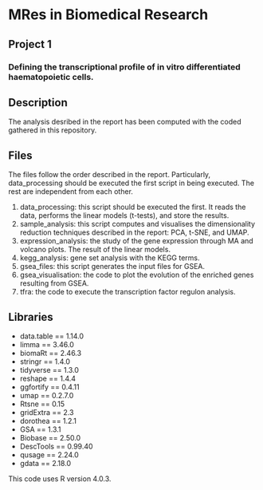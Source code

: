 
# MRes in Biomedical Research
## Project 1
### Defining the transcriptional profile of in vitro differentiated haematopoietic cells.
##  Description
The analysis desribed in the report has been computed with the coded gathered in this repository.

## Files
The files follow the order described in the report. Particularly, data_processing should be executed the first script in being executed. The rest are independent from each other.
                
1. data_processing: this script should be executed the first. It reads the data, performs the linear models (t-tests), and store the results.
2. sample_analysis: this script computes and visualises the dimensionality reduction techniques described in the report: PCA, t-SNE, and UMAP.
3. expression_analysis: the study of the gene expression through MA and volcano plots. The result of the linear models.
4. kegg_analysis: gene set analysis with the KEGG terms.
5. gsea_files: this script generates the input files for GSEA. 
6. gsea_visualisation: the code to plot the evolution of the enriched genes resulting from GSEA.
7. tfra: the code to execute the transcription factor regulon analysis.
                
## Libraries
* data.table == 1.14.0
* limma == 3.46.0
*  biomaRt == 2.46.3
* stringr == 1.4.0
* tidyverse == 1.3.0
* reshape == 1.4.4
*  ggfortify == 0.4.11
* umap == 0.2.7.0
* Rtsne == 0.15
* gridExtra == 2.3
* dorothea == 1.2.1
* GSA == 1.3.1
* Biobase == 2.50.0
* DescTools == 0.99.40
* qusage == 2.24.0
* gdata == 2.18.0

This code uses R version 4.0.3.
